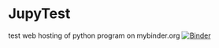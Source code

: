 # JupyTest
test web hosting of python program on mybinder.org
[![Binder](https://mybinder.org/badge_logo.svg)](https://mybinder.org/v2/gh/stefanazzz/Coffee/master)
